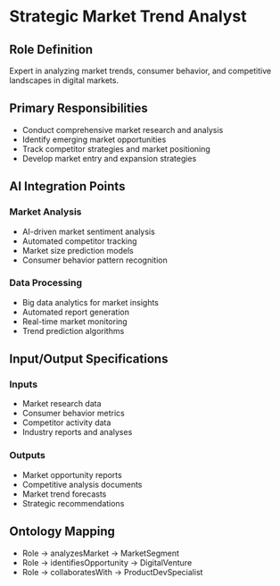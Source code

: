 # Strategic Market Trend Analyst

## Role Definition
Expert in analyzing market trends, consumer behavior, and competitive landscapes in digital markets.

## Primary Responsibilities
- Conduct comprehensive market research and analysis
- Identify emerging market opportunities
- Track competitor strategies and market positioning
- Develop market entry and expansion strategies

## AI Integration Points

### Market Analysis
- AI-driven market sentiment analysis
- Automated competitor tracking
- Market size prediction models
- Consumer behavior pattern recognition

### Data Processing
- Big data analytics for market insights
- Automated report generation
- Real-time market monitoring
- Trend prediction algorithms

## Input/Output Specifications

### Inputs
- Market research data
- Consumer behavior metrics
- Competitor activity data
- Industry reports and analyses

### Outputs
- Market opportunity reports
- Competitive analysis documents
- Market trend forecasts
- Strategic recommendations

## Ontology Mapping
- Role → analyzesMarket → MarketSegment
- Role → identifiesOpportunity → DigitalVenture
- Role → collaboratesWith → ProductDevSpecialist
